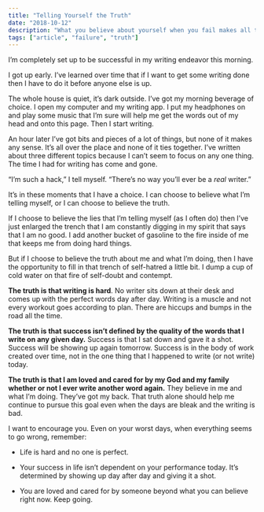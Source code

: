 ```yaml
---
title: "Telling Yourself the Truth"
date: "2018-10-12"
description: "What you believe about yourself when you fail makes all the difference."
tags: ["article", "failure", "truth"]
---
```


I’m completely set up to be successful in my writing endeavor this morning.

I got up early. I’ve learned over time that if I want to get some writing done then I have to do it before anyone else is up.

The whole house is quiet, it’s dark outside. I’ve got my morning beverage of choice. I open my computer and my writing app. I put my headphones on and play some music that I’m sure will help me get the words out of my head and onto this page. Then I start writing.

An hour later I’ve got bits and pieces of a lot of things, but none of it makes any sense. It’s all over the place and none of it ties together. I’ve written about three different topics because I can’t seem to focus on any one thing. The time I had for writing has come and gone.

“I’m such a hack,” I tell myself. “There’s no way you’ll ever be a _real_ writer.”

It’s in these moments that I have a choice. I can choose to believe what I’m telling myself, or I can choose to believe the truth.

If I choose to believe the lies that I’m telling myself (as I often do) then I’ve just enlarged the trench that I am constantly digging in my spirit that says that I am no good. I add another bucket of gasoline to the fire inside of me that keeps me from doing hard things.

But if I choose to believe the truth about me and what I’m doing, then I have the opportunity to fill in that trench of self-hatred a little bit. I dump a cup of cold water on that fire of self-doubt and contempt.

**The truth is that writing is hard**. No writer sits down at their desk and comes up with the perfect words day after day. Writing is a muscle and not every workout goes according to plan. There are hiccups and bumps in the road all the time.

**The truth is that success isn’t defined by the quality of the words that I write on any given day.** Success is that I sat down and gave it a shot. Success will be showing up again tomorrow. Success is in the body of work created over time, not in the one thing that I happened to write (or not write) today.

**The truth is that I am loved and cared for by my God and my family whether or not I ever write another word again.** They believe in me and what I’m doing. They’ve got my back. That truth alone should help me continue to pursue this goal even when the days are bleak and the writing is bad.

I want to encourage you. Even on your worst days, when everything seems to go wrong, remember:

- Life is hard and no one is perfect.

- Your success in life isn’t dependent on your performance today. It’s determined by showing up day after day and giving it a shot.

- You are loved and cared for by someone beyond what you can believe right now. Keep going.

